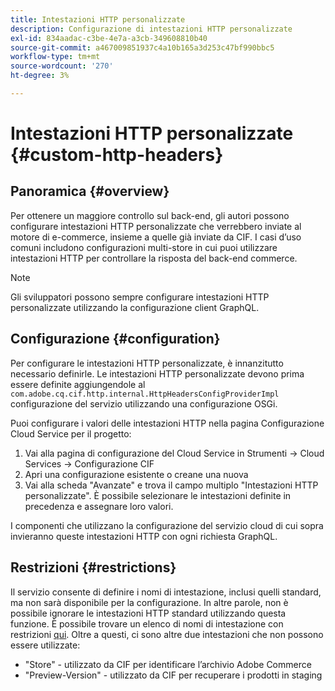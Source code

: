 ```yaml
---
title: Intestazioni HTTP personalizzate
description: Configurazione di intestazioni HTTP personalizzate
exl-id: 834aadac-c3be-4e7a-a3cb-349608810b40
source-git-commit: a467009851937c4a10b165a3d253c47bf990bbc5
workflow-type: tm+mt
source-wordcount: '270'
ht-degree: 3%

---
```


# Intestazioni HTTP personalizzate {#custom-http-headers}

## Panoramica {#overview}

Per ottenere un maggiore controllo sul back-end, gli autori possono configurare intestazioni HTTP personalizzate che verrebbero inviate al motore di e-commerce, insieme a quelle già inviate da CIF. I casi d’uso comuni includono configurazioni multi-store in cui puoi utilizzare intestazioni HTTP per controllare la risposta del back-end commerce.

>[!NOTE]
>
>Gli sviluppatori possono sempre configurare intestazioni HTTP personalizzate utilizzando la configurazione client GraphQL.

## Configurazione {#configuration}

Per configurare le intestazioni HTTP personalizzate, è innanzitutto necessario definirle. Le intestazioni HTTP personalizzate devono prima essere definite aggiungendole al `com.adobe.cq.cif.http.internal.HttpHeadersConfigProviderImpl` configurazione del servizio utilizzando una configurazione OSGi.

Puoi configurare i valori delle intestazioni HTTP nella pagina Configurazione Cloud Service per il progetto:

1. Vai alla pagina di configurazione del Cloud Service in Strumenti -> Cloud Services -> Configurazione CIF
1. Apri una configurazione esistente o creane una nuova
1. Vai alla scheda &quot;Avanzate&quot; e trova il campo multiplo &quot;Intestazioni HTTP personalizzate&quot;. È possibile selezionare le intestazioni definite in precedenza e assegnare loro valori.

I componenti che utilizzano la configurazione del servizio cloud di cui sopra invieranno queste intestazioni HTTP con ogni richiesta GraphQL.

## Restrizioni {#restrictions}

Il servizio consente di definire i nomi di intestazione, inclusi quelli standard, ma non sarà disponibile per la configurazione. In altre parole, non è possibile ignorare le intestazioni HTTP standard utilizzando questa funzione. È possibile trovare un elenco di nomi di intestazione con restrizioni [qui](https://developer.mozilla.org/en-US/docs/Web/HTTP/Headers). Oltre a questi, ci sono altre due intestazioni che non possono essere utilizzate:

* &quot;Store&quot; - utilizzato da CIF per identificare l’archivio Adobe Commerce
* &quot;Preview-Version&quot; - utilizzato da CIF per recuperare i prodotti in staging
